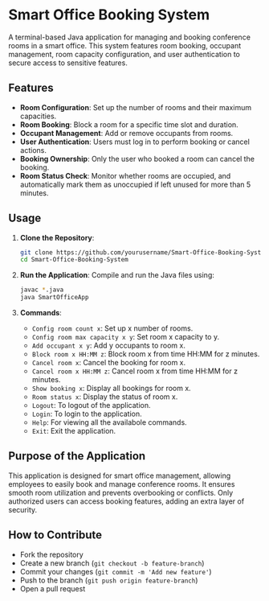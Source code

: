 # Smart Office Booking System

A terminal-based Java application for managing and booking conference rooms in a smart office. This system features room booking, occupant management, room capacity configuration, and user authentication to secure access to sensitive features.

## Features
- **Room Configuration**: Set up the number of rooms and their maximum capacities.
- **Room Booking**: Block a room for a specific time slot and duration.
- **Occupant Management**: Add or remove occupants from rooms.
- **User Authentication**: Users must log in to perform booking or cancel actions.
- **Booking Ownership**: Only the user who booked a room can cancel the booking.
- **Room Status Check**: Monitor whether rooms are occupied, and automatically mark them as unoccupied if left unused for more than 5 minutes.


## Usage
1. **Clone the Repository**:
   ```bash
   git clone https://github.com/yourusername/Smart-Office-Booking-System.git
   cd Smart-Office-Booking-System
   ```

2. **Run the Application**:
   Compile and run the Java files using:
   ```bash
   javac *.java
   java SmartOfficeApp
   ```

3. **Commands**:
   - `Config room count x`: Set up x number of rooms.
   - `Config room max capacity x y`: Set room x capacity to y.
   - `Add occupant x y`: Add y occupants to room x.
   - `Block room x HH:MM z`: Block room x from time HH:MM for z minutes.
   - `Cancel room x`: Cancel the booking for room x.
   - `Cancel room x HH:MM z`: Cancel room x from time HH:MM for z minutes.
   - `Show booking x`: Display all bookings for room x.
   - `Room status x`: Display the status of room x.
   - `Logout`: To logout of the application.
   - `Login`: To login to the application.
   - `Help`: For viewing all the availabole commands.
   - `Exit`: Exit the application.

## Purpose of the Application
This application is designed for smart office management, allowing employees to easily book and manage conference rooms. It ensures smooth room utilization and prevents overbooking or conflicts. Only authorized users can access booking features, adding an extra layer of security.


## How to Contribute
- Fork the repository
- Create a new branch (`git checkout -b feature-branch`)
- Commit your changes (`git commit -m 'Add new feature'`)
- Push to the branch (`git push origin feature-branch`)
- Open a pull request

